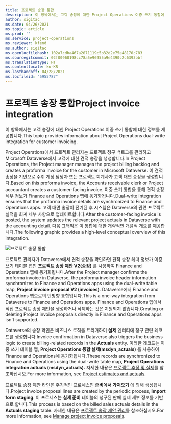 ```yaml
---
title: 프로젝트 송장 통합
description: 이 항목에서는 고객 송장에 대한 Project Operations 이중 쓰기 통합에 대한 정보를 제공합니다.
author: sigitac
ms.date: 04/26/2021
ms.topic: article
ms.prod: ''
ms.service: project-operations
ms.reviewer: kfend
ms.author: sigitac
ms.openlocfilehash: 102a7cdba467a2071119c5b32d2e75e48170c783
ms.sourcegitcommit: 02f00960198cc78a5e96955a9e4390c2c6393bbf
ms.translationtype: HT
ms.contentlocale: ko-KR
ms.lasthandoff: 04/28/2021
ms.locfileid: "5955787"
---
```

# <a name="project-invoice-integration"></a><span data-ttu-id="5fb28-103">프로젝트 송장 통합</span><span class="sxs-lookup"><span data-stu-id="5fb28-103">Project invoice integration</span></span>

<span data-ttu-id="5fb28-104">이 항목에서는 고객 송장에 대한 Project Operations 이중 쓰기 통합에 대한 정보를 제공합니다.</span><span class="sxs-lookup"><span data-stu-id="5fb28-104">This topic provides information about Project Operations dual-write integration for customer invoicing.</span></span>

<span data-ttu-id="5fb28-105">Project Operations에서 프로젝트 관리자는 프로젝트 청구 백로그를 관리하고 Microsoft Dataverse에서 고객에 대한 견적 송장을 생성합니다.</span><span class="sxs-lookup"><span data-stu-id="5fb28-105">In Project Operations, the Project manager manages the project billing backlog and creates a proforma invoice for the customer in Microsoft Dataverse.</span></span> <span data-ttu-id="5fb28-106">이 견적 송장을 기반으로 수취 계정 담당자 또는 프로젝트 회계사가 고객 대면 송장을 생성합니다.</span><span class="sxs-lookup"><span data-stu-id="5fb28-106">Based on this proforma invoice, the Accounts receivable clerk or Project accountant creates a customer-facing invoice.</span></span> <span data-ttu-id="5fb28-107">이중 쓰기 통합을 통해 견적 송장 세부 정보가 Finance and Operations 앱에 동기화됩니다.</span><span class="sxs-lookup"><span data-stu-id="5fb28-107">Dual-write integration ensures that the proforma invoice details are synchronized to Finance and Operations apps.</span></span> <span data-ttu-id="5fb28-108">고객 대면 송장이 전기된 후 시스템은 Dataverse의 관련 프로젝트 실적을 회계 세부 사항으로 업데이트합니다.</span><span class="sxs-lookup"><span data-stu-id="5fb28-108">After the customer-facing invoice is posted, the system updates the relevant project actuals in Dataverse with the accounting detail.</span></span> <span data-ttu-id="5fb28-109">다음 그래픽은 이 통합에 대한 개략적인 개념적 개요를 제공합니다.</span><span class="sxs-lookup"><span data-stu-id="5fb28-109">The following graphic provides a high-level conceptual overview of this integration.</span></span>

   ![프로젝트 송장 통합](./media/DW5Invoicing.png)

<span data-ttu-id="5fb28-111">프로젝트 관리자가 Dataverse에서 견적 송장을 확인하면 견적 송장 헤더 정보가 이중 쓰기 테이블 맵인 **프로젝트 송장 제안 V2(송장)** 를 사용하여 Finance and Operations 앱에 동기화됩니다.</span><span class="sxs-lookup"><span data-stu-id="5fb28-111">After the Project manager confirms the proforma invoice in Dataverse, the proforma invoice header information synchronizes to Finance and Operations apps using the dual-write table map, **Project invoice proposal V2 (invoices)**.</span></span> <span data-ttu-id="5fb28-112">Dataverse에서 Finance and Operations 앱으로의 단방향 통합입니다.</span><span class="sxs-lookup"><span data-stu-id="5fb28-112">This is a one-way integration from Dataverse to Finance and Operations apps.</span></span> <span data-ttu-id="5fb28-113">Finance and Operations 앱에서 직접 프로젝트 송장 제안을 생성하거나 삭제하는 것은 지원되지 않습니다.</span><span class="sxs-lookup"><span data-stu-id="5fb28-113">Creating or deleting Project invoice proposals directly in Finance and Operations apps isn't supported.</span></span>

<span data-ttu-id="5fb28-114">Dataverse의 송장 확인은 비즈니스 로직을 트리거하여 **실제** 엔터티에 청구 관련 레코드를 생성합니다.</span><span class="sxs-lookup"><span data-stu-id="5fb28-114">Invoice confirmation in Dataverse also triggers the business logic to create billing-related records in the **Actuals** entity.</span></span> <span data-ttu-id="5fb28-115">이러한 레코드는 이중 쓰기 테이블 맵, **Project Operations 통합 실제(msdyn\_actuals)** 를 사용하여 Finance and Operations에 동기화됩니다.</span><span class="sxs-lookup"><span data-stu-id="5fb28-115">These records are synchronized to Finance and Operations using the dual-write table map, **Project Operations integration actuals (msdyn\_actuals).**</span></span> <span data-ttu-id="5fb28-116">자세한 내용은 [프로젝트 추정 및 실제](resource-dual-write-estimates-actuals.md)를 참조하십시오.</span><span class="sxs-lookup"><span data-stu-id="5fb28-116">For more information, see [Project estimates and actuals](resource-dual-write-estimates-actuals.md).</span></span> 

<span data-ttu-id="5fb28-117">프로젝트 송장 제안 라인은 주기적인 프로세스인 **준비에서 가져오기** 에 의해 생성됩니다.</span><span class="sxs-lookup"><span data-stu-id="5fb28-117">Project invoice proposal lines are created by the periodic process, **Import form staging**.</span></span> <span data-ttu-id="5fb28-118">이 프로세스는 **실제 준비** 테이블의 청구된 판매 실제 세부 정보를 기반으로 합니다.</span><span class="sxs-lookup"><span data-stu-id="5fb28-118">This process is based on the billed sales actuals details in the **Actuals staging** table.</span></span> <span data-ttu-id="5fb28-119">자세한 내용은 [프로젝트 송장 제안 관리](../invoicing/format-update-project-invoice-proposals.md#create-project-invoice-proposals)를 참조하십시오.</span><span class="sxs-lookup"><span data-stu-id="5fb28-119">For more information, see [Manage project invoice proposals](../invoicing/format-update-project-invoice-proposals.md#create-project-invoice-proposals).</span></span> 
